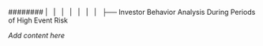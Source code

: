 ######## |   |   |   |   |   |   |   ├── Investor Behavior Analysis During Periods of High Event Risk

*Add content here*